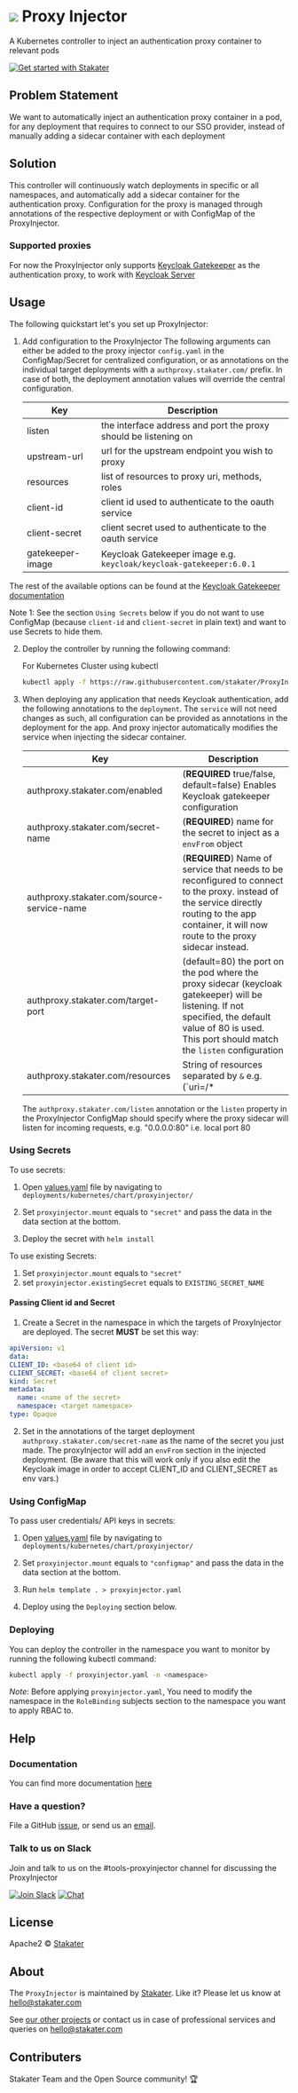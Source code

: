 # ![](assets/web/proxyinjector-round-100px.png) Proxy Injector
A Kubernetes controller to inject an authentication proxy container to relevant pods

[![Get started with Stakater](https://stakater.github.io/README/stakater-github-banner.png)](http://stakater.com/?utm_source=ProxyInjector&utm_medium=github)

## Problem Statement

We want to automatically inject an authentication proxy container in a pod, for any deployment that requires to connect
 to our SSO provider, instead of manually adding a sidecar container with each deployment 

## Solution

This controller will continuously watch deployments in specific or all namespaces, and automatically add a sidecar container
 for the authentication proxy. Configuration for the proxy is managed through annotations of the respective deployment
 or with ConfigMap of the ProxyInjector.

### Supported proxies

For now the ProxyInjector only supports [Keycloak Gatekeeper](https://github.com/keycloak/keycloak-gatekeeper)
 as the authentication proxy, to work with [Keycloak Server](https://github.com/keycloak/keycloak)


## Usage

The following quickstart let's you set up ProxyInjector:

1. Add configuration to the ProxyInjector
    The following arguments can either be added to the proxy injector `config.yaml` in the ConfigMap/Secret for centralized configuration,
     or as annotations on the individual target deployments with a `authproxy.stakater.com/` prefix. In case of both,
     the deployment annotation values will override the central configuration. 

    | Key              | Description                                                               |
    |------------------|---------------------------------------------------------------------------|
    | listen           | the interface address and port the proxy should be listening on           |
    | upstream-url     | url for the upstream endpoint you wish to proxy                           |
    | resources        | list of resources to proxy uri, methods, roles                            |
    | client-id        | client id used to authenticate to the oauth service                       |
    | client-secret    | client secret used to authenticate to the oauth service                   |
    | gatekeeper-image | Keycloak Gatekeeper image e.g. `keycloak/keycloak-gatekeeper:6.0.1` |

The rest of the available options can be found at the [Keycloak Gatekeeper documentation](https://www.keycloak.org/docs/latest/securing_apps/index.html#configuration-options)

Note 1: See the section `Using Secrets` below if you do not want to use ConfigMap (because `client-id` and `client-secret` in plain text) and want to use Secrets to hide them.

2. Deploy the controller by running the following command:

    For Kubernetes Cluster using kubectl
   ```bash
   kubectl apply -f https://raw.githubusercontent.com/stakater/ProxyInjector/master/deployments/kubernetes/proxyinjector.yaml -n default

3. When deploying any application that needs Keycloak authentication, add the following annotations to the `deployment`. The `service` will not need changes as such, all configuration can be provided as annotations in the deployment for the app. And proxy injector automatically modifies the service when injecting the sidecar container.
  
    | Key                                        | Description                                                                                                                                       |
    |--------------------------------------------|--------------------------------------------------------|
    | authproxy.stakater.com/enabled             | (**REQUIRED** true/false, default=false) Enables Keycloak gatekeeper configuration |
    | authproxy.stakater.com/secret-name         | (**REQUIRED**) name for the secret to inject as a `envFrom` object                       |
    | authproxy.stakater.com/source-service-name | (**REQUIRED**) Name of service that needs to be reconfigured to connect to the proxy. instead of the service directly routing to the app container, it will now route to the proxy sidecar instead. |
    | authproxy.stakater.com/target-port         | (default=80) the port on the pod where the proxy sidecar (keycloak gatekeeper) will be listening. If not specified, the default value of 80 is used. This port should match the `listen` configuration |
    | authproxy.stakater.com/resources           | String of resources separated by `&` e.g. (`uri=/*|white-listed=true&uri=/css/*|white-listed=false|methods=GET,POST`)

    The `authproxy.stakater.com/listen` annotation or the `listen` property in the ProxyInjector ConfigMap should
    specify where the proxy sidecar will listen for incoming requests, e.g. "0.0.0.0:80" i.e. local port 80
 

### Using Secrets

To use secrets:
    
  1. Open [values.yaml](https://github.com/stakater/ProxyInjector/blob/master/deployments/kubernetes/chart/proxyinjector/values.yaml) file by navigating to `deployments/kubernetes/chart/proxyinjector/`
  
  2. Set `proxyinjector.mount` equals to `"secret"` and pass the data in the data section at the bottom.
  
  3. Deploy the secret with `helm install`
  

To use existing Secrets:

  1. Set `proxyinjector.mount` equals to `"secret"`
  2. set `proxyinjector.existingSecret` equals to `EXISTING_SECRET_NAME`

#### Passing Client id and Secret
  1. Create a Secret in the namespace in which the targets of ProxyInjector are deployed. The secret **MUST** be set this way:

  ```yaml
  apiVersion: v1
  data:
  CLIENT_ID: <base64 of client id>
  CLIENT_SECRET: <base64 of client secret>
  kind: Secret
  metadata:
    name: <name of the secret>
    namespace: <target namespace>
  type: Opaque
  ```

  2. Set in the annotations of the target deployment `authproxy.stakater.com/secret-name` as the name of the secret you just made. The proxyInjector will add an `envFrom` section in the injected deployment.
      (Be aware that this will work only if you also edit the Keycloak image in order to accept CLIENT_ID and CLIENT_SECRET as env vars.)

### Using ConfigMap

To pass user credentials/ API keys in secrets:
     
  1. Open [values.yaml](https://github.com/stakater/ProxyInjector/blob/master/deployments/kubernetes/chart/proxyinjector/values.yaml) file by navigating to `deployments/kubernetes/chart/proxyinjector/`
  
  2. Set `proxyinjector.mount` equals to `"configmap"` and pass the data in the data section at the bottom.
  
  3. Run `helm template . > proxyinjector.yaml`
  
  4. Deploy using the `Deploying` section below.

### Deploying

You can deploy the controller in the namespace you want to monitor by running the following kubectl command:

```bash
kubectl apply -f proxyinjector.yaml -n <namespace>
```

*Note*: Before applying `proxyinjector.yaml`, You need to modify the namespace in the `RoleBinding` subjects section to the namespace you want to apply RBAC to.

## Help

### Documentation
You can find more documentation [here](docs/)

### Have a question?
File a GitHub [issue](https://github.com/stakater/ProxyInjector/issues), or send us an [email](mailto:hello@stakater.com).

### Talk to us on Slack
Join and talk to us on the #tools-proxyinjector channel for discussing the ProxyInjector

[![Join Slack](https://stakater.github.io/README/stakater-join-slack-btn.png)](https://stakater-slack.herokuapp.com/)
[![Chat](https://stakater.github.io/README/stakater-chat-btn.png)](https://stakater.slack.com/messages/CFCP3MUR4/)

## License

Apache2 © [Stakater](http://stakater.com)

## About

The `ProxyInjector` is maintained by [Stakater][website]. Like it? Please let us know at <hello@stakater.com>

See [our other projects][community]
or contact us in case of professional services and queries on <hello@stakater.com>

  [website]: http://stakater.com/
  [community]: https://www.stakater.com/projects-overview.html

## Contributers

Stakater Team and the Open Source community! :trophy:

